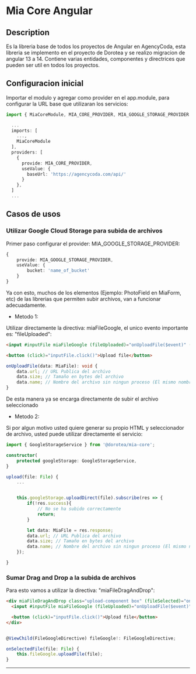 # Mia Core Angular

## Description

Es la libreria base de todos los proyectos de Angular en AgencyCoda, esta libreria se implemento en el proyecto de Dorotea y se realizo migracion de angular 13 a 14.
Contiene varias entidades, componentes y directrices que pueden ser util en todos los proyectos.

## Configuracion inicial

Importar el modulo y agregar como provider en el app.module, para configurar la URL base que utilizaran los servicios:

```ts
import { MiaCoreModule, MIA_CORE_PROVIDER, MIA_GOOGLE_STORAGE_PROVIDER } from '@dorotea/mia-core';

  ...
  imports: [
    ...,
    MiaCoreModule
  ],
  providers: [
    {
      provide: MIA_CORE_PROVIDER,
      useValue: {
        baseUrl: 'https://agencycoda.com/api/'
      }
    },
  ]
  ...
```

## Casos de usos

### Utilizar Google Cloud Storage para subida de archivos

Primer paso configurar el provider: MIA_GOOGLE_STORAGE_PROVIDER:

```ts
{
    provide: MIA_GOOGLE_STORAGE_PROVIDER,
    useValue: {
        bucket: 'name_of_bucket'
    }
}
```

Ya con esto, muchos de los elementos (Ejemplo: PhotoField en MiaForm, etc) de las librerias que permiten subir archivos, van a funcionar adecuadamente.

- Metodo 1:

Utilizar directamente la directiva: miaFileGoogle, el unico evento importante es: "fileUploaded":

```html
<input #inputFile miaFileGoogle (fileUploaded)="onUploadFile($event)" (startUpload)="isUploading = true" type="file" style="display: none;" accept="image/*" />

<button (click)="inputFile.click()">Upload file</button>
```

```ts
onUploadFile(data: MiaFile): void {
    data.url; // URL Publica del archivo
    data.size; // Tamaño en bytes del archivo
    data.name; // Nombre del archivo sin ningun proceso (El mismo nombre que el usuario ve en su maquina cuando selecciona el archivo)
}
```

De esta manera ya se encarga directamente de subir el archivo seleccionado

- Metodo 2:

Si por algun motivo usted quiere generar su propio HTML y seleccionador de archivo, usted puede utilizar directamente el servicio:

```ts
import { GoogleStorageService } from '@dorotea/mia-core';

constructor(
    protected googleStorage: GoogleStorageService,
}

upload(file: File) {
    ...


    this.googleStorage.uploadDirect(file).subscribe(res => {
        if(!res.success){
            // No se ha subido correctamente
            return;
        }

        let data: MiaFile = res.response;
        data.url; // URL Publica del archivo
        data.size; // Tamaño en bytes del archivo
        data.name; // Nombre del archivo sin ningun proceso (El mismo nombre que el usuario ve en su maquina cuando selecciona el archivo)
    });

}
```

### Sumar Drag and Drop a la subida de archivos

Para esto vamos a utilizar la directiva: "miaFileDragAndDrop":

```html
<div miaFileDragAndDrop class="upload-component box" (fileSelected)="onSelectedFile($event)">
  <input #inputFile miaFileGoogle (fileUploaded)="onUploadFile($event)" (startUpload)="isUploading = true" type="file" style="display: none;" accept="image/*" />

  <button (click)="inputFile.click()">Upload file</button>
</div>
```

```ts

@ViewChild(FileGoogleDirective) fileGoogle!: FileGoogleDirective;

onSelectedFile(file: File) {
    this.fileGoogle.uploadFile(file);
}

```

---
